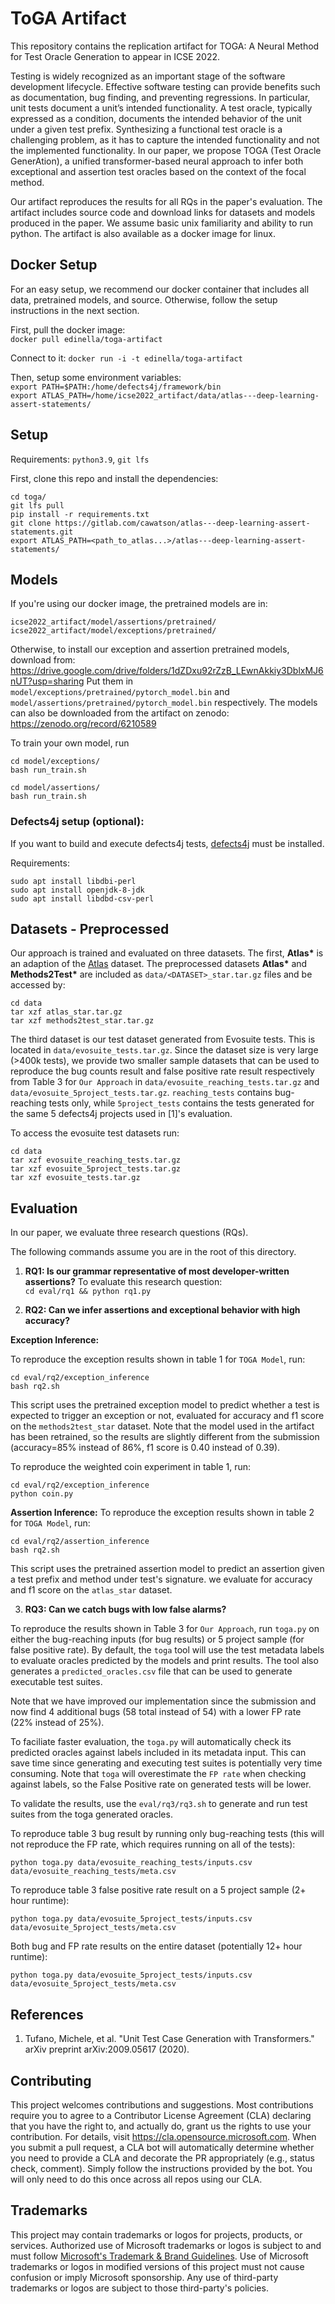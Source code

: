 # ToGA Artifact

This repository contains the replication artifact for TOGA: A Neural Method for Test Oracle Generation to appear in ICSE 2022.

Testing is widely recognized as an important stage of the software development lifecycle. Effective software testing can provide benefits such as documentation, bug finding, and preventing regressions. In particular, unit tests document a unit’s intended functionality. A test oracle, typically expressed as a condition, documents the intended behavior of the unit under a given test prefix. Synthesizing a functional test oracle is a challenging problem, as it has to capture the intended functionality and not the implemented functionality. In our paper, we propose TOGA (Test Oracle GenerAtion), a unified transformer-based neural approach to infer both exceptional and assertion test oracles based on the context of the focal method.

Our artifact reproduces the results for all RQs in the paper's evaluation. The artifact includes source code and download links for datasets and models produced in the paper. We assume basic unix familiarity and ability to run python. The artifact is also available as a docker image for linux.

## Docker Setup
For an easy setup, we recommend our docker container that includes all data, pretrained models, and source. Otherwise, follow the setup instructions in the next section.

First, pull the docker image:    
`docker pull edinella/toga-artifact`      

Connect to it: 
`docker run -i -t edinella/toga-artifact`

Then, setup some environment variables:    
`export PATH=$PATH:/home/defects4j/framework/bin`    
`export ATLAS_PATH=/home/icse2022_artifact/data/atlas---deep-learning-assert-statements/`

## Setup

Requirements: `python3.9`, `git lfs`

First, clone this repo and install the dependencies:    
```
cd toga/    
git lfs pull
pip install -r requirements.txt
git clone https://gitlab.com/cawatson/atlas---deep-learning-assert-statements.git
export ATLAS_PATH=<path_to_atlas...>/atlas---deep-learning-assert-statements/  
```


## Models    
If you're using our docker image, the pretrained models are in:
```
icse2022_artifact/model/assertions/pretrained/    
icse2022_artifact/model/exceptions/pretrained/    
```

Otherwise, to install our exception and assertion pretrained models, download from: https://drive.google.com/drive/folders/1dZDxu92rZzB_LEwnAkkiy3DblxMJ6nUT?usp=sharing
Put them in `model/exceptions/pretrained/pytorch_model.bin` and `model/assertions/pretrained/pytorch_model.bin` respectively. The models can also be downloaded from the artifact on zenodo: https://zenodo.org/record/6210589

To train your own model, run 
```
cd model/exceptions/
bash run_train.sh

cd model/assertions/
bash run_train.sh
```

### Defects4j setup (optional):
If you want to build and execute defects4j tests, [defects4j](https://github.com/rjust/defects4j) must be installed.

Requirements:
```
sudo apt install libdbi-perl
sudo apt install openjdk-8-jdk
sudo apt install libdbd-csv-perl
```


## Datasets - Preprocessed
Our approach is trained and evaluated on three datasets. The first, **Atlas\*** is an adaption of the [Atlas](https://gitlab.com/cawatson/atlas---deep-learning-assert-statements/) dataset. The preprocessed datasets **Atlas\*** and **Methods2Test\*** are included as `data/<DATASET>_star.tar.gz` files and be accessed by:
```
cd data
tar xzf atlas_star.tar.gz
tar xzf methods2test_star.tar.gz
```

The third dataset is our test dataset generated from Evosuite tests. This is located in `data/evosuite_tests.tar.gz`. Since the dataset size is very large (>400k tests), we provide two smaller sample datasets that can be used to reproduce the bug counts result and false positive rate result respectively from Table 3 for `Our Approach` in `data/evosuite_reaching_tests.tar.gz` and `data/evosuite_5project_tests.tar.gz`. `reaching_tests` contains bug-reaching tests only, while `5project_tests` contains the tests generated for the same 5 defects4j projects used in [1]'s evaluation.

To access the evosuite test datasets run:
```
cd data
tar xzf evosuite_reaching_tests.tar.gz
tar xzf evosuite_5project_tests.tar.gz
tar xzf evosuite_tests.tar.gz
```

## Evaluation
In our paper, we evaluate three research questions (RQs). 

The following commands assume you are in the root of this directory.


1. **RQ1: Is our grammar representative of most developer-written assertions?**
   To evaluate this research question:    
   ``cd eval/rq1 && python rq1.py``

2. **RQ2: Can we infer assertions and exceptional behavior with high accuracy?**



**Exception Inference:**

To reproduce the exception results shown in table 1 for `TOGA Model`, run:
```
cd eval/rq2/exception_inference
bash rq2.sh
```

This script uses the pretrained exception model to predict whether a test is expected to trigger an exception or not, evaluated for accuracy and f1 score on the `methods2test_star` dataset. Note that the model used in the artifact has been retrained, so the results are slightly different from the submission (accuracy=85\% instead of 86\%, f1 score is 0.40 instead of 0.39). 

To reproduce the weighted coin experiment in table 1, run:
```
cd eval/rq2/exception_inference
python coin.py
```

**Assertion Inference:**
To reproduce the exception results shown in table 2 for `TOGA Model`, run:
```
cd eval/rq2/assertion_inference
bash rq2.sh
```

This script uses the pretrained assertion model to predict an assertion given a test prefix and method under test's signature. we evaluate for accuracy and f1 score on the `atlas_star` dataset. 

3. **RQ3: Can we catch bugs with low false alarms?**

To reproduce the results shown in Table 3 for `Our Approach`, run `toga.py` on either the bug-reaching inputs (for bug results) or 5 project sample (for false positive rate). By default, the `toga` tool will use the test metadata labels to evaluate oracles predicted by the models and print results. The tool also generates a `predicted_oracles.csv` file that can be used to generate executable test suites.

Note that we have improved our implementation since the submission and now find 4 additional bugs (58 total instead of 54) with a lower FP rate (22\% instead of 25\%).

To faciliate faster evaluation, the `toga.py` will automatically check its predicted oracles against labels included in its metadata input. This can save time since generating and executing test suites is potentially very time consuming. Note that `toga` will overestimate the `FP rate` when checking against labels, so the False Positive rate on generated tests will be lower.

To validate the results, use the `eval/rq3/rq3.sh` to generate and run test suites from the toga generated oracles.



To reproduce table 3 bug result by running only bug-reaching tests (this will not reproduce the FP rate, which requires running on all of the tests):
```
python toga.py data/evosuite_reaching_tests/inputs.csv data/evosuite_reaching_tests/meta.csv
```

To reproduce table 3 false positive rate result on a 5 project sample (2+ hour runtime):
```
python toga.py data/evosuite_5project_tests/inputs.csv data/evosuite_5project_tests/meta.csv
```


Both bug and FP rate results on the entire dataset (potentially 12+ hour runtime):
```
python toga.py data/evosuite_5project_tests/inputs.csv data/evosuite_5project_tests/meta.csv
```




## References

1. Tufano, Michele, et al. "Unit Test Case Generation with Transformers." arXiv preprint arXiv:2009.05617 (2020). 

## Contributing

This project welcomes contributions and suggestions.  Most contributions require you to agree to a Contributor License Agreement (CLA) declaring that you have the right to, and actually do, grant us the rights to use your contribution. For details, visit https://cla.opensource.microsoft.com. When you submit a pull request, a CLA bot will automatically determine whether you need to provide a CLA and decorate the PR appropriately (e.g., status check, comment). Simply follow the instructions provided by the bot. You will only need to do this once across all repos using our CLA.

## Trademarks
This project may contain trademarks or logos for projects, products, or services. Authorized use of Microsoft trademarks or logos is subject to and must follow [Microsoft's Trademark & Brand Guidelines](https://www.microsoft.com/en-us/legal/intellectualproperty/trademarks/usage/general). Use of Microsoft trademarks or logos in modified versions of this project must not cause confusion or imply Microsoft sponsorship. Any use of third-party trademarks or logos are subject to those third-party's policies.
